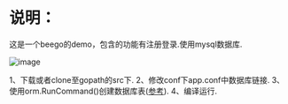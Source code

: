 说明：
=====
这是一个beego的demo，包含的功能有注册登录.使用mysql数据库.

![image](https://github.com/renxiaotian/beego_login_register_demo/blob/master/gif/show.gif)

1、下载或者clone至gopath的src下.
2、修改conf下app.conf中数据库链接.
3、使用orm.RunCommand()创建数据库表([参考](https://beego.me/docs/mvc/model/cmd.md)).
4、编译运行.